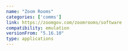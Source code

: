 ```yaml
---
name: "Zoom Rooms"
categories: ['comms']
link: https://zoomgov.com/zoomrooms/software
compatibility: emulation
versionFrom: "5.16.10"
type: applications
---
```


